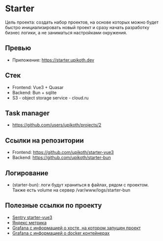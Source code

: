 # Starter

Цель проекта: создать набор проектов, на основе которых можно будет быстро инициализировать новый проект и сразу начать разработку бизнес логики, а не заниматься настройками окружения.

## Превью

- Приложение: https://starter.upikoth.dev

## Стек

+ Frontend: Vue3 + Quasar
+ Backend: Bun + sqlite
+ S3 - object storage service - cloud.ru

## Task manager

- https://github.com/users/upikoth/projects/2

## Ссылки на репозитории

- Frontend: https://github.com/upikoth/starter-vue3
- Backend: https://github.com/upikoth/starter-bun

## Логирование

- (starter-bun): логи будут храниться в файлах, рядом с проектом. Также есть volume на сервер /var/www/logs/starter-bun

## Полезные ссылки по проекту

+ [Sentry starter-vue3](https://upikoth.sentry.io/projects/starter-vue3/?project=4505991751598080)
+ [Яндекс метрика](https://metrika.yandex.ru/dashboard?group=day&period=week&id=96194800)
+ [Grafana с информацией о хосте, на котором запущен проект](https://upikoth.grafana.net/d/nodes/main-server-overview)
+ [Grafana с информацией о docker контейнерах](https://upikoth.grafana.net/d/integration-docker-overview/main-docker-overview)
